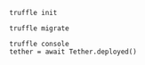 ```
truffle init
```
```
truffle migrate
```
```
truffle console
tether = await Tether.deployed()
```